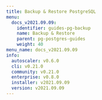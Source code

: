 ```yaml
---
title: Backup & Restore PostgreSQL
menu:
  docs_v2021.09.09:
    identifier: guides-pg-backup
    name: Backup & Restore
    parent: pg-postgres-guides
    weight: 40
menu_name: docs_v2021.09.09
info:
  autoscaler: v0.6.0
  cli: v0.21.0
  community: v0.21.0
  enterprise: v0.8.0
  installer: v2021.09.09
  version: v2021.09.09
---
```


